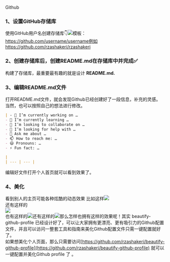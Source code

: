 Github
<a name="ViEXF"></a>
### **1、设置GitHub存储库**
使用GitHub用户名创建存储库👇![](https://cdn.nlark.com/yuque/0/2022/png/396745/1657680868060-18a5ae33-f1ef-4bd0-ba19-382d13e1514a.png#clientId=uea9f0a81-92fa-4&from=paste&id=u89e054c5&originHeight=368&originWidth=922&originalType=url&ratio=1&rotation=0&showTitle=false&status=done&style=shadow&taskId=ua163d748-7839-495d-b475-b3b62fa0103&title=)模板：https://github.com/username/username例如https://github.com/rzashakeri/rzashakeri
<a name="G9EoT"></a>
### **2、创建存储库后，创建README.md在存储库中并完成✅**
构建了存储库，最重要最有趣的就是设计 **README.md.**
<a name="xhfHo"></a>
### **3、编辑README.md文件**
打开README.md文件，就会发现Github已经创建好了一段信息，补充的灵感。当然，也可以按照自己的想法进行修改。
```markdown
| - 🔭 I’m currently working on …
- 🌱 I’m currently learning …
- 👯 I’m looking to collaborate on …
- 🤔 I’m looking for help with …
- 💬 Ask me about …
- 📫 How to reach me: …
- 😄 Pronouns: …
- ⚡ Fun fact: …

|
| --- | --- |
```
编辑好文件打开个人首页就可以看到效果了。
<a name="uD5MY"></a>
### **4、美化**
看到别人的主页可能各种炫酷的动态效果 比如这样![](https://cdn.nlark.com/yuque/0/2022/png/396745/1657680868103-627e9e93-b93f-41ab-8964-e166e0ed83d9.png#clientId=uea9f0a81-92fa-4&from=paste&id=ua423c45e&originHeight=314&originWidth=570&originalType=url&ratio=1&rotation=0&showTitle=false&status=done&style=shadow&taskId=u0bb4e3d0-4eb5-4837-af68-37534c342e5&title=)<br />还有这样的<br />![](https://cdn.nlark.com/yuque/0/2022/png/396745/1657680868184-384ad654-1dd7-4018-ac70-fdb8f990e145.png#clientId=uea9f0a81-92fa-4&from=paste&id=ud201e23e&originHeight=540&originWidth=678&originalType=url&ratio=1&rotation=0&showTitle=false&status=done&style=shadow&taskId=uad132618-c8f3-4882-b563-e4ca4048476&title=)<br />也有这样的![](https://cdn.nlark.com/yuque/0/2022/png/396745/1657680868063-0d810fc4-c543-4b6c-b36e-00b1585f1644.png#clientId=uea9f0a81-92fa-4&from=paste&id=u6fc8677a&originHeight=128&originWidth=828&originalType=url&ratio=1&rotation=0&showTitle=false&status=done&style=shadow&taskId=u5b57fcb0-6490-44dd-855d-b94b582c39b&title=)还有这样的![](https://cdn.nlark.com/yuque/0/2022/png/396745/1657680868123-97a18d1e-86f7-4d9c-a083-7680e47cb997.png#clientId=uea9f0a81-92fa-4&from=paste&id=u22dc26e3&originHeight=486&originWidth=735&originalType=url&ratio=1&rotation=0&showTitle=false&status=done&style=shadow&taskId=u940b7cf8-34b7-4e3e-bdfd-bc27de8fd30&title=)那么怎样也拥有这样的效果呢！其实 beautify-github-profile 已经设计好了，可以让大家拥有更漂亮、更有吸引力的Github配置文件，并且可以访问一整套工具和指南来美化Github配置文件只需一键配置就好了。<br />如果想美化个人页面，那么只需要访问[https://github.com/rzashakeri/beautify-github-profile](https://github.com/rzashakeri/beautify-github-profile) 就可以一键配置并美化Github profile 了 。
